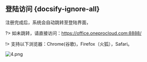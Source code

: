 ## 登陆访问 {docsify-ignore-all}

注册完成后，系统会自动跳转至登陆界面，

?> 如未跳转，请直接访问：https://office.oneprocloud.com:8888/

!> 支持以下浏览器：Chrome(谷歌)，Firefox（火狐），Safari。

![4.png](https://oneprocloud.oss-cn-beijing.aliyuncs.com/_images/saas/4.png ':size=80%')
 
